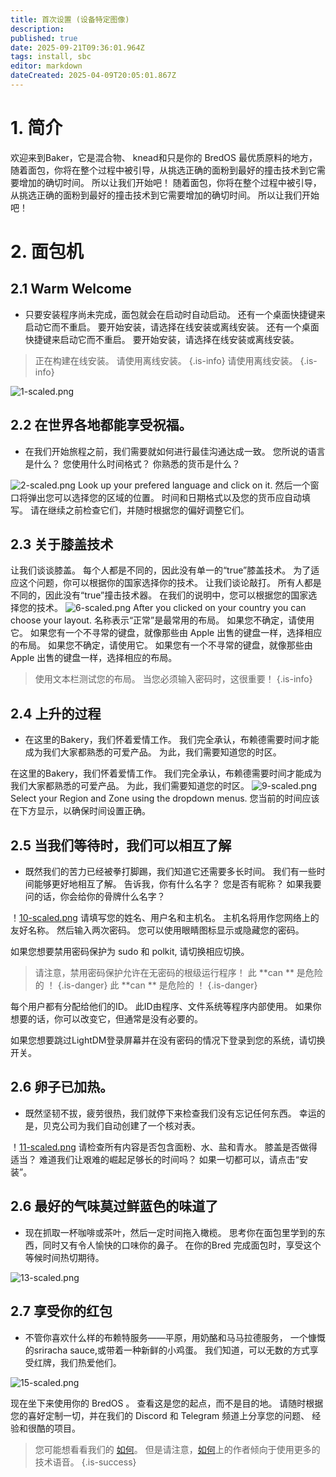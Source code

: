 ```yaml
---
title: 首次设置 (设备特定图像)
description:
published: true
date: 2025-09-21T09:36:01.964Z
tags: install, sbc
editor: markdown
dateCreated: 2025-04-09T20:05:01.867Z
---
```


# 1. 简介

欢迎来到Baker，它是混合物、 knead和只是你的 BredOS 最优质原料的地方， 随着面包，你将在整个过程中被引导，从挑选正确的面粉到最好的撞击技术到它需要增加的确切时间。 所以让我们开始吧！ 随着面包，你将在整个过程中被引导，从挑选正确的面粉到最好的撞击技术到它需要增加的确切时间。 所以让我们开始吧！

# 2. 面包机

## 2.1 Warm Welcome

- 只要安装程序尚未完成，面包就会在启动时自动启动。 还有一个桌面快捷键来启动它而不重启。 要开始安装，请选择在线安装或离线安装。 还有一个桌面快捷键来启动它而不重启。 要开始安装，请选择在线安装或离线安装。

> 正在构建在线安装。 请使用离线安装。
> {.is-info} 请使用离线安装。
> {.is-info}

![1-scaled.png](/first-setup/1-scaled.png)

## 2.2 在世界各地都能享受祝福。

- 在我们开始旅程之前，我们需要就如何进行最佳沟通达成一致。 您所说的语言是什么？ 您使用什么时间格式？ 你熟悉的货币是什么？

![2-scaled.png](/first-setup/2-scaled.png)
Look up your prefered language and click on it. 然后一个窗口将弹出您可以选择您的区域的位置。 时间和日期格式以及您的货币应自动填写。 请在继续之前检查它们，并随时根据您的偏好调整它们。

## 2.3 关于膝盖技术

让我们谈谈膝盖。 每个人都是不同的，因此没有单一的“true”膝盖技术。 为了适应这个问题，你可以根据你的国家选择你的技术。
让我们谈论敲打。 所有人都是不同的，因此没有“true”撞击技术器。 在我们的说明中，您可以根据您的国家选择您的技术。
![6-scaled.png](/first-setup/6-scaled.png)
After you clicked on your country you can choose your layout. 名称表示“正常”是最常用的布局。 如果您不确定，请使用它。 如果您有一个不寻常的键盘，就像那些由 Apple 出售的键盘一样，选择相应的布局。 如果您不确定，请使用它。 如果您有一个不寻常的键盘，就像那些由 Apple 出售的键盘一样，选择相应的布局。

> 使用文本栏测试您的布局。 当您必须输入密码时，这很重要！
> {.is-info}

## 2.4 上升的过程

- 在这里的Bakery，我们怀着爱情工作。 我们完全承认，布赖德需要时间才能成为我们大家都熟悉的可爱产品。 为此，我们需要知道您的时区。

在这里的Bakery，我们怀着爱情工作。 我们完全承认，布赖德需要时间才能成为我们大家都熟悉的可爱产品。 为此，我们需要知道您的时区。
![9-scaled.png](/first-setup/9-scaled.png)
Select your Region and Zone using the dropdown menus. 您当前的时间应该在下方显示，以确保时间设置正确。

## 2.5 当我们等待时，我们可以相互了解

- 既然我们的苦力已经被拳打脚踢，我们知道它还需要多长时间。 我们有一些时间能够更好地相互了解。 告诉我，你有什么名字？ 您是否有昵称？ 如果我要问的话，你会给你的骨牌什么名字？

！[10-scaled.png](/first-setup/10-scaled.png)
请填写您的姓名、用户名和主机名。 主机名将用作您网络上的友好名称。 然后输入两次密码。 您可以使用眼睛图标显示或隐藏您的密码。

如果您想要禁用密码保护为 sudo 和 polkit, 请切换相应切换。

> 请注意，禁用密码保护允许在无密码的根级运行程序！ 此 \*\*can \*\* 是危险的 ！
> {.is-danger} 此 \*\*can \*\* 是危险的 ！
> {.is-danger}

每个用户都有分配给他们的ID。 此ID由程序、文件系统等程序内部使用。 如果你想要的话，你可以改变它，但通常是没有必要的。

如果您想要跳过LightDM登录屏幕并在没有密码的情况下登录到您的系统，请切换开关。

## 2.6 卵子已加热。

- 既然坚韧不拔，疲劳很热，我们就停下来检查我们没有忘记任何东西。 幸运的是，贝克公司为我们自动创建了一个核对表。

！[11-scaled.png](/first-setup/11-scaled.png)
请检查所有内容是否包含面粉、水、盐和青水。 膝盖是否做得适当？ 难道我们让艰难的崛起足够长的时间吗？ 如果一切都可以，请点击“安装”。

## 2.6 最好的气味莫过鲜蓝色的味道了

- 现在抓取一杯咖啡或茶叶，然后一定时间拖入橄榄。 思考你在面包里学到的东西，同时又有令人愉快的口味你的鼻子。 在你的Bred 完成面包时，享受这个等候时间热切期待。

![13-scaled.png](/first-setup/13-scaled.png)

## 2.7 享受你的红包

- 不管你喜欢什么样的布赖特服务——平原，用奶酪和马马拉德服务， 一个慷慨的sriracha sauce,或带着一种新鲜的小鸡蛋。 我们知道，可以无数的方式享受红牌，我们热爱他们。

![15-scaled.png](/first-setup/15-scaled.png)

现在坐下来使用你的 BredOS 。 查看这是您的起点，而不是目的地。 请随时根据您的喜好定制一切，并在我们的 Discord 和 Telegram 频道上分享您的问题、 经验和很酷的项目。

> 您可能想看看我们的 [如何](/en/how-to)。 但是请注意，[如何](/en/how-to)上的作者倾向于使用更多的技术语音。
> {.is-success}
